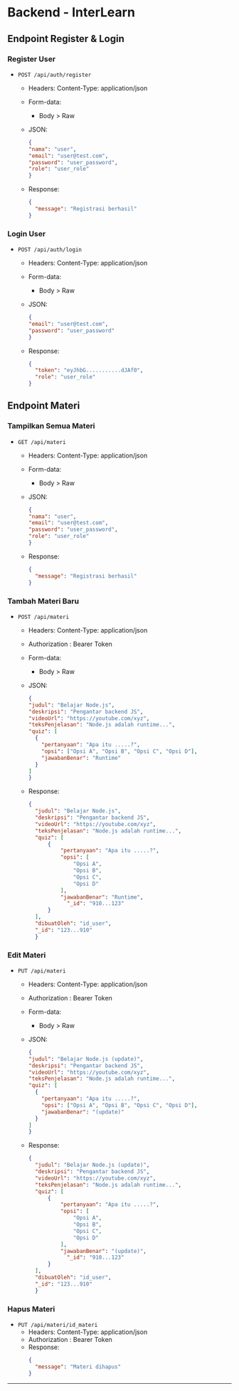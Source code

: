 # Backend - InterLearn

## Endpoint Register & Login

### Register User
- `POST /api/auth/register`
  - Headers: Content-Type: application/json
  - Form-data:
    - Body > Raw
  - JSON:
      ```json
    {
      "nama": "user",
      "email": "user@test.com",
      "password": "user_password",
      "role": "user_role"
    }
    ```
        
  - Response:
    ```json
    {
      "message": "Registrasi berhasil"
    }
    ```
    
### Login User
- `POST /api/auth/login`
  - Headers: Content-Type: application/json
  - Form-data:
    - Body > Raw
  - JSON:
      ```json
    {
      "email": "user@test.com",
      "password": "user_password"
    }
    ```
        
  - Response:
    ```json
    {
      "token": "eyJhbG...........dJAf0",
      "role": "user_role"
    }
    ```
## Endpoint Materi

### Tampilkan Semua Materi
- `GET /api/materi`
  - Headers: Content-Type: application/json
  - Form-data:
    - Body > Raw
  - JSON:
      ```json
    {
      "nama": "user",
      "email": "user@test.com",
      "password": "user_password",
      "role": "user_role"
    }
    ```
        
  - Response:
    ```json
    {
      "message": "Registrasi berhasil"
    }
    ```
    
### Tambah Materi Baru
- `POST /api/materi`
  - Headers: Content-Type: application/json
  - Authorization : Bearer Token
  - Form-data:
    - Body > Raw
  - JSON:
      ```json
    {
      "judul": "Belajar Node.js",
      "deskripsi": "Pengantar backend JS",
      "videoUrl": "https://youtube.com/xyz",
      "teksPenjelasan": "Node.js adalah runtime...",
      "quiz": [
        {
          "pertanyaan": "Apa itu .....?",
          "opsi": ["Opsi A", "Opsi B", "Opsi C", "Opsi D"],
          "jawabanBenar": "Runtime"
        }
      ]
    }
    ```
        
  - Response:
    ```json
    {
      "judul": "Belajar Node.js",
      "deskripsi": "Pengantar backend JS",
      "videoUrl": "https://youtube.com/xyz",
      "teksPenjelasan": "Node.js adalah runtime...",
      "quiz": [
          {
              "pertanyaan": "Apa itu .....?",
              "opsi": [
                  "Opsi A",
                  "Opsi B",
                  "Opsi C",
                  "Opsi D"
              ],
              "jawabanBenar": "Runtime",
                "_id": "910...123"
          }
      ],
      "dibuatOleh": "id_user",
      "_id": "123...910"
      }
    ```

### Edit Materi 
- `PUT /api/materi`
  - Headers: Content-Type: application/json
  - Authorization : Bearer Token
  - Form-data:
    - Body > Raw
  - JSON:
      ```json
    {
      "judul": "Belajar Node.js (update)",
      "deskripsi": "Pengantar backend JS",
      "videoUrl": "https://youtube.com/xyz",
      "teksPenjelasan": "Node.js adalah runtime...",
      "quiz": [
        {
          "pertanyaan": "Apa itu .....?",
          "opsi": ["Opsi A", "Opsi B", "Opsi C", "Opsi D"],
          "jawabanBenar": "(update)"
        }
      ]
    }
    ```
        
  - Response:
    ```json
    {
      "judul": "Belajar Node.js (update)",
      "deskripsi": "Pengantar backend JS",
      "videoUrl": "https://youtube.com/xyz",
      "teksPenjelasan": "Node.js adalah runtime...",
      "quiz": [
          {
              "pertanyaan": "Apa itu .....?",
              "opsi": [
                  "Opsi A",
                  "Opsi B",
                  "Opsi C",
                  "Opsi D"
              ],
              "jawabanBenar": "(update)",
                "_id": "910...123"
          }
      ],
      "dibuatOleh": "id_user",
      "_id": "123...910"
      }
    ```

### Hapus Materi 
- `PUT /api/materi/id_materi`
  - Headers: Content-Type: application/json
  - Authorization : Bearer Token
  - Response:
    ```json
    {
      "message": "Materi dihapus"
    }
    ```
    
---
